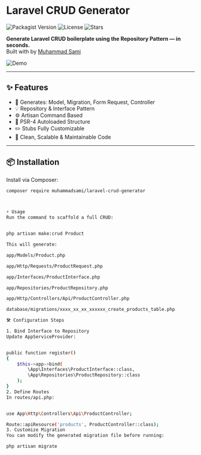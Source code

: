 # Laravel CRUD Generator

![Packagist Version](https://img.shields.io/packagist/v/muhammadsami/laravel-crud-generator)
![License](https://img.shields.io/github/license/muhammadsami-dev/laravel-crud-generator)
![Stars](https://img.shields.io/github/stars/muhammadsami-dev/laravel-crud-generator?style=social)

**Generate Laravel CRUD boilerplate using the Repository Pattern — in seconds.**  
Built with  by [Muhammad Sami](https://www.linkedin.com/in/muhammad-sami-600700182/)

![Demo](https://raw.githubusercontent.com/muhammadsami-dev/laravel-crud-generator/main/preview.png)

---

## ✨ Features

- 🔧 Generates: Model, Migration, Form Request, Controller
- 💡 Repository & Interface Pattern
- ⚙️ Artisan Command Based
- 🧱 PSR-4 Autoloaded Structure
- ✏️ Stubs Fully Customizable
- 🧼 Clean, Scalable & Maintainable Code

---

## 📦 Installation

Install via Composer:

```bash
composer require muhammadsami/laravel-crud-generator



⚡ Usage
Run the command to scaffold a full CRUD:


php artisan make:crud Product

This will generate:

app/Models/Product.php

app/Http/Requests/ProductRequest.php

app/Interfaces/ProductInterface.php

app/Repositories/ProductRepository.php

app/Http/Controllers/Api/ProductController.php

database/migrations/xxxx_xx_xx_xxxxxx_create_products_table.php

🛠 Configuration Steps

1. Bind Interface to Repository
Update AppServiceProvider:


public function register()
{
    $this->app->bind(
        \App\Interfaces\ProductInterface::class,
        \App\Repositories\ProductRepository::class
    );
}
2. Define Routes
In routes/api.php:


use App\Http\Controllers\Api\ProductController;

Route::apiResource('products', ProductController::class);
3. Customize Migration
You can modify the generated migration file before running:

php artisan migrate
